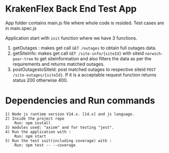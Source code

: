 #  KrakenFlex Back End Test App

App folder contains main.js file where whole code is resided.
Test cases are in main.spec.js

Application start with `init` function where we have 3 functions.
1) getOutages : makes get call `GET /outages` to obtain full outages data.
2) getSiteInfo: makes get call `GET /site-info/{siteId}` with siteid `norwich-pear-tree` to             get siteinformation and also filters the data as per the requirements and returns matched outages.
3) postOutagestoSiteId: post matched outages to respective siteid `POST /site-outages/{siteId}`. If it is a acceptable request function returns status 200 otherwise 400. 

# Dependencies and Run commands

```
1) Node js runtime version V14.x. [14.x] and js language.
2) Inside the project repo
	Run: npm install
3) modules used: "axiom" and for testing "jest".
4) Run the application with :
    Run: npm start
5) Run the test suit(including coverage) with :
    Run: npm test -- --coverage
```
 
